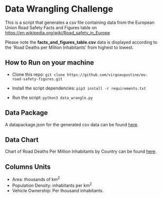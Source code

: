 # Data Wrangling Challenge
This is a script that generates a csv file containing data from the European Union Road Safety Facts and Figures table on https://en.wikipedia.org/wiki/Road_safety_in_Europe

Please note the **facts_and_figures_table.csv** data is displayed according to the 'Road Deaths per Million Inhabitants' from highest to lowest.

## How to Run on your machine
- Clone this repo: `git clone https://github.com/virgoaugustine/eu-road-safety-figures.git`

- Install the script dependencies: `pip3 install -r requirements.txt`

- Run the script: `python3 data_wrangle.py`

## Data Package
A datapackage.json for the generated csv data can be found [here](https://github.com/virgoaugustine/eu-road-safety-figures/blob/main/datapackage/datapackage.json).

## Data Chart
Chart of Road Deaths Per Million Inhabitants by Country can be found [here](https://github.com/virgoaugustine/eu-road-safety-figures/blob/main/Road%20Deaths%20per%20Million%20Inhabitants_chart.jpg).

## Columns Units
- Area: thousands of km<sup>2</sup>
- Population Density: inhabitants per km<sup>2</sup>
- Vehicle Ownership: Per thousand inhabitants.



